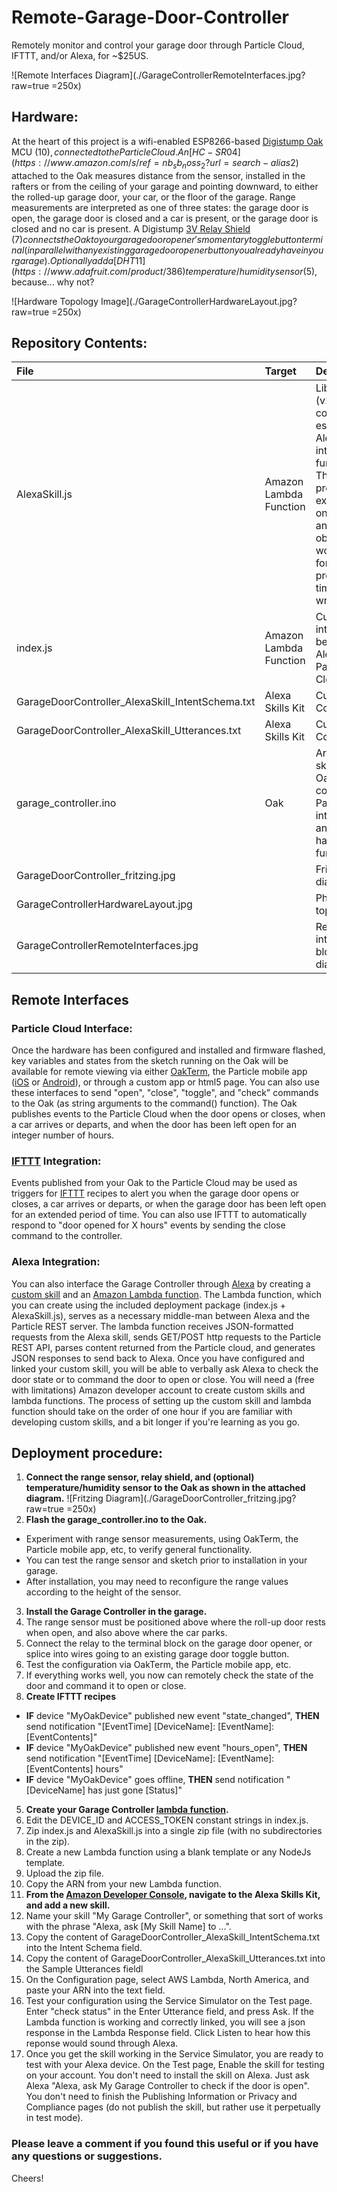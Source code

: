 # Remote-Garage-Door-Controller
Remotely monitor and control your garage door through Particle Cloud, IFTTT, and/or Alexa, for ~$25US.

![Remote Interfaces Diagram](./GarageControllerRemoteInterfaces.jpg?raw=true =250x)

## Hardware:
At the heart of this project is a wifi-enabled ESP8266-based [Digistump Oak](http://digistump.com/oak/) MCU ($10), connected to the Particle Cloud.  An [HC-SR04](https://www.amazon.com/s/ref=nb_sb_noss_2?url=search-alias%3Daps&field-keywords=hc-sr04) ultrasonic range finder ($2) attached to the Oak measures distance from the sensor, installed in the rafters or from the ceiling of your garage and pointing downward, to either the rolled-up garage door, your car, or the floor of the garage.  Range measurements are interpreted as one of three states: the garage door is open, the garage door is closed and a car is present, or the garage door is closed and no car is present.  A Digistump [3V Relay Shield](http://digistump.com/products/164) ($7) connects the Oak to your garage door opener's momentary toggle button terminal (in parallel with any existing garage door opener button you already have in your garage).  Optionally add a [DHT11](https://www.adafruit.com/product/386) temperature/humidity sensor ($5), because... why not? 

![Hardware Topology Image](./GarageControllerHardwareLayout.jpg?raw=true =250x)


## Repository Contents:
| File        | Target           | Description  |
| :------------- | :------------- | :--- |
| AlexaSkill.js | Amazon Lambda Function | Library (v2.0) containing essential Alexa interface functions.  This file was provided in examples at one point, and may be obsolete, but works fine for this project at the time of this writing. |
| index.js      | Amazon Lambda Function | Custom interface between Alexa and Particle Cloud |
| GarageDoorController_AlexaSkill_IntentSchema.txt | Alexa Skills Kit | Custom Skill Configuration |
| GarageDoorController_AlexaSkill_Utterances.txt | Alexa Skills Kit | Custom Skill Configuration |
| garage_controller.ino | Oak | Arduino sketch for Oak, configures Particle interfaces and handles hardware functions |
| GarageDoorController_fritzing.jpg |  | Fritzing diagram |
| GarageControllerHardwareLayout.jpg |  | Physical topology |
| GarageControllerRemoteInterfaces.jpg |  | Remote interfaces block diagram |


## Remote Interfaces

### Particle Cloud Interface:
Once the hardware has been configured and installed and firmware flashed, key variables and states from the sketch running on the Oak will be available for remote viewing via either [OakTerm](http://rawgit.com/kh90909/OakTerm/master/index.html), the Particle mobile app ([iOS](https://itunes.apple.com/us/app/particle-build-iot-projects/id991459054?mt=8) or [Android](https://play.google.com/store/apps/details?id=io.particle.android.app&hl=en)), or through a custom app or html5 page.  You can also use these interfaces to send "open", "close", "toggle", and "check" commands to the Oak (as string arguments to the command() function).  The Oak publishes events to the Particle Cloud when the door opens or closes, when a car arrives or departs, and when the door has been left open for an integer number of hours.

### [IFTTT](https://ifttt.com/) Integration:
Events published from your Oak to the Particle Cloud may be used as triggers for [IFTTT](https://ifttt.com/) recipes to alert you when the garage door opens or closes, a car arrives or departs, or when the garage door has been left open for an extended period of time.  You can also use IFTTT to automatically respond to "door opened for X hours" events by sending the close command to the controller.

### Alexa Integration:
You can also interface the Garage Controller through [Alexa](https://developer.amazon.com/alexa) by creating a [custom skill](https://developer.amazon.com/public/solutions/alexa/alexa-skills-kit/overviews/understanding-custom-skills) and an [Amazon Lambda function](http://docs.aws.amazon.com/lambda/latest/dg/lambda-introduction-function.html).  The Lambda function, which you can create using the included deployment package (index.js + AlexaSkill.js), serves as a necessary middle-man between Alexa and the Particle REST server.  The lambda function receives JSON-formatted requests from the Alexa skill, sends GET/POST http requests to the Particle REST API, parses content returned from the Particle cloud, and generates JSON responses to send back to Alexa.  Once you have configured and linked your custom skill, you will be able to verbally ask Alexa to check the door state or to command the door to open or close.  You will need a (free with limitations) Amazon developer account to create custom skills and lambda functions.  The process of setting up the custom skill and lambda function should take on the order of one hour if you are familiar with developing custom skills, and a bit longer if you're learning as you go.

## Deployment procedure:
1. **Connect the range sensor, relay shield, and (optional) temperature/humidity sensor to the Oak as shown in the attached diagram.**
![Fritzing Diagram](./GarageDoorController_fritzing.jpg?raw=true =250x)
2. **Flash the garage_controller.ino to the Oak.**
  * Experiment with range sensor measurements, using OakTerm, the Particle mobile app, etc, to verify general functionality.  
  * You can test the range sensor and sketch prior to installation in your garage.
  * After installation, you may need to reconfigure the range values according to the height of the sensor.
3. **Install the Garage Controller in the garage.**
  1. The range sensor must be positioned above where the roll-up door rests when open, and also above where the car parks.
  2. Connect the relay to the terminal block on the garage door opener, or splice into wires going to an existing garage door toggle button.
  3. Test the configuration via OakTerm, the Particle mobile app, etc.
  4. If everything works well, you now can remotely check the state of the door and command it to open or close.
4. **Create IFTTT recipes**
  * **IF** device "MyOakDevice" published new event "state_changed", **THEN** send notification "[EventTime] [DeviceName]: [EventName]: [EventContents]"
  * **IF** device "MyOakDevice" published new event "hours_open", **THEN** send notification "[EventTime] [DeviceName]: [EventName]: [EventContents] hours"
  * **IF** device "MyOakDevice" goes offline, **THEN** send notification "[DeviceName] has just gone [Status]" 
5. **Create your Garage Controller [lambda function](https://console.aws.amazon.com/lambda/home?region=us-east-1#/).**
  1. Edit the DEVICE_ID and ACCESS_TOKEN constant strings in index.js.
  2. Zip index.js and AlexaSkill.js into a single zip file (with no subdirectories in the zip).
  3. Create a new Lambda function using a blank template or any NodeJs template.
  4. Upload the zip file.
  5. Copy the ARN from your new Lambda function.
6. **From the [Amazon Developer Console](https://developer.amazon.com/edw/home.html#/), navigate to the Alexa Skills Kit, and add a new skill.**
  1. Name your skill "My Garage Controller", or something that sort of works with the phrase "Alexa, ask [My Skill Name] to ...".  
  2. Copy the content of GarageDoorController_AlexaSkill_IntentSchema.txt into the Intent Schema field.
  3. Copy the content of GarageDoorController_AlexaSkill_Utterances.txt into the Sample Utterances fieldl
  4. On the Configuration page, select AWS Lambda, North America, and paste your ARN into the text field.
  5. Test your configuration using the Service Simulator on the Test page.  Enter "check status" in the Enter Utterance field, and press Ask.  If the Lambda function is working and correctly linked, you will see a json response in the Lambda Response field. Click Listen to hear how this reponse would sound through Alexa.
  6. Once you get the skill working in the Service Simulator, you are ready to test with your Alexa device.  On the Test page, Enable the skill for testing on your account.  You don't need to install the skill on Alexa.  Just ask Alexa "Alexa, ask My Garage Controller to check if the door is open".  You don't need to finish the Publishing Information or Privacy and Compliance pages (do not publish the skill, but rather use it perpetually in test mode).



### Please leave a comment if you found this useful or if you have any questions or suggestions.
Cheers!
